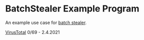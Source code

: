 # BatchStealer Example Program
An example use case for [batch stealer](https://github.com/Takaovi/BatchStealer). 

[VirusTotal](https://www.virustotal.com/gui/file/8eb7e30b5347bd5541b2387f0bfaeecac1fe96b43778d9926cb426846318f85a/detection) 0/69 - 2.4.2021
